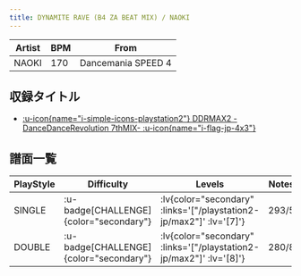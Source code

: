 ```yaml
---
title: DYNAMITE RAVE (B4 ZA BEAT MIX) / NAOKI
---
```


|Artist|BPM|From|
|------|---|----|
|NAOKI|170|Dancemania SPEED 4|

## 収録タイトル

- [ :u-icon{name="i-simple-icons-playstation2"} DDRMAX2 -DanceDanceRevolution 7thMIX- :u-icon{name="i-flag-jp-4x3"} ](/playstation2-jp/max2)

## 譜面一覧

|PlayStyle|Difficulty|Levels|Notes|Movie|
|---------|----------|------|-----|-----|
|SINGLE| :u-badge[CHALLENGE]{color="secondary"} | :lv{color="secondary" :links='["/playstation2-jp/max2"]' :lv='[7]'} |293/5||
|DOUBLE| :u-badge[CHALLENGE]{color="secondary"} | :lv{color="secondary" :links='["/playstation2-jp/max2"]' :lv='[8]'} |280/8||
